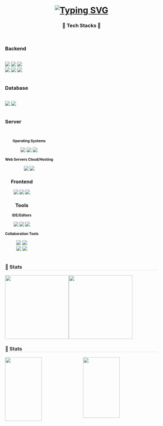 <h1 align="center"><a href="https://git.io/typing-svg"><img src="https://readme-typing-svg.demolab.com?font=Fira+Code&size=30&pause=1000&vCenter=true&width=435&lines=Hello!+HSH's+Github" alt="Typing SVG" /></a></h1>
<h3 align="center"> 🔨 Tech Stacks 🔨</h3>
<div align="center">
  <div style="display:flex; flex-direction:column; align-items:flex-start;">
    <!-- Backend -->
    <h3><p><strong>Backend</strong></p></h3>
    <div>
        <img src="https://img.shields.io/badge/Java-007396?style=for-the-badge&logo=Java&logoColor=white">
        <img src="https://img.shields.io/badge/python-%233776AB.svg?&style=for-the-badge&logo=python&logoColor=white" />
        <img src="https://img.shields.io/badge/Spring Boot-6DB33F?style=for-the-badge&logo=spring boot&logoColor=white"><br>
        <img src="https://img.shields.io/badge/flask-%23000000.svg?&style=for-the-badge&logo=flask&logoColor=white" />
        <img src="https://img.shields.io/badge/node.js-%23339933.svg?&style=for-the-badge&logo=node.js&logoColor=white" />
        <img src="https://img.shields.io/badge/c%2B%2B-%2300599C.svg?&style=for-the-badge&logo=c%2B%2B&logoColor=white" />
    </div>
    <!-- Database -->
    <h3><p><strong>Database</strong></p></h3>
    <div>
        <img src="https://img.shields.io/badge/oracle-F80000?style=for-the-badge&logo=oracle&logoColor=white"> 
        <img src="https://img.shields.io/badge/mysql-4479A1?style=for-the-badge&logo=mysql&logoColor=white"> 
    </div>
    <!-- Server -->
    <h3><p><strong>Server</strong></p></h3>
    <div>
        <!-- Operating Systems -->
        <p><small><strong>Operating Systems</strong></small></p>
        <img src="https://img.shields.io/badge/windows-%230078D6.svg?&style=for-the-badge&logo=windows&logoColor=white" />
        <img src="https://img.shields.io/badge/linux-FCC624?style=for-the-badge&logo=linux&logoColor=black">
        <img src="https://img.shields.io/badge/ubuntu-%23E95420.svg?&style=for-the-badge&logo=ubuntu&logoColor=white" />
        <!-- Web Servers Cloud/Hosting -->
        <p><small><strong>Web Servers Cloud/Hosting</small></p>
        <img src="https://img.shields.io/badge/nginx-%23269539.svg?&style=for-the-badge&logo=nginx&logoColor=white" />
        <img src="https://img.shields.io/badge/Amazon AWS-232F3E?style=for-the-badge&logo=amazon aws&logoColor=white">
    </div>
    <!-- Frontend -->
    <h3><p><strong>Frontend</strong></p></h3>
    <div>
        <img src="https://img.shields.io/badge/html5-%23E34F26.svg?&style=for-the-badge&logo=html5&logoColor=white" /> 
        <img src="https://img.shields.io/badge/css3-%231572B6.svg?&style=for-the-badge&logo=css3&logoColor=white" />
        <img src="https://img.shields.io/badge/javascript-%23F7DF1E.svg?&style=for-the-badge&logo=javascript&logoColor=black" />
    </div>
    <!-- Tools -->
    <h3><p><strong>Tools</strong></p></h3>
    <div>
        <!-- IDE/Editors -->
        <p><small>IDE/Editors</small></p>
        <img src="https://img.shields.io/badge/eclipse%20ide-%232C2255.svg?&style=for-the-badge&logo=eclipse%20ide&logoColor=white" />
        <img src="https://img.shields.io/badge/pycharm-%23000000.svg?&style=for-the-badge&logo=pycharm&logoColor=white" />
        <img src="https://img.shields.io/badge/visual%20studio%20code-%23007ACC.svg?&style=for-the-badge&logo=visual%20studio%20code&logoColor=white" />
        <!-- Collaboration -->
        <p><small>Collaboration Tools</small></p>
        <img src="https://img.shields.io/badge/slack-%234A154B.svg?&style=for-the-badge&logo=slack&logoColor=white"/>
        <img src="https://img.shields.io/badge/Notion-F3F3F3.svg?style=for-the-badge&logo=notion&logoColor=black"><br>
        <img src="https://img.shields.io/badge/git-F05033.svg?style=for-the-badge&logo=git&logoColor=white">
        <img src="https://img.shields.io/badge/github-181717.svg?style=for-the-badge&logo=github&logoColor=white">
    </div><br>
  </div>
</div>

<div style="text-align: left;"> 
  <h3 style="border-bottom: 1px solid #d8dee4; color: #282d33;"> 🏅 Stats </h3>
  <div style="display: flex; flex-wrap: wrap; align-items: stretch;">
    <img src="https://github-readme-stats.vercel.app/api?username=HSH-11&show_icons=true&theme=dark&bg_color=180,000000&title_color=000000&text_color=000000" style="height: 210px;">
    <img src="https://github-readme-stats.vercel.app/api/top-langs/?username=HSH-11&layout=donut&bg_color=180,000000&title_color=000000&text_color=000000" style="height: 210px;"/>
  </div>
</div>

<div style="text-align: left;"> 
  <h3 style="border-bottom: 1px solid #d8dee4; color: #282d33;"> 🏅 Stats </h3>
  <div style="display: flex; flex-direction: row; justify-content: space-between; align-items: stretch;">
    <img src="https://github-readme-stats.vercel.app/api?username=HSH-11&show_icons=true&theme=dark&bg_color=180,000000&title_color=000000&text_color=000000" style="width: 49%; height: 210px; object-fit: cover;"/>
    <img src="https://github-readme-stats.vercel.app/api/top-langs/?username=HSH-11&layout=donut&bg_color=180,000000&title_color=000000&text_color=000000" style="width: 49%; height: 200px; object-fit: cover;"/>
  </div>
</div>




    
